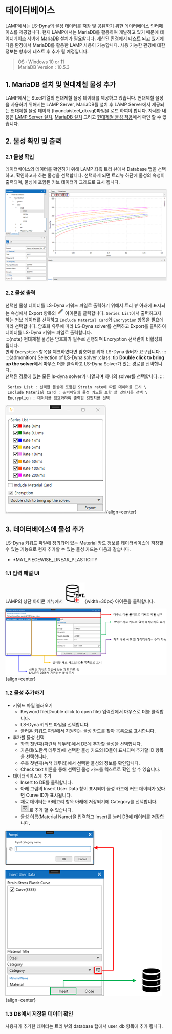 # 데이터베이스

LAMP에서는 LS-Dyna의 물성 데이터를 저장 및 공유하기 위한 데이터베이스 인터페이스를 제공합니다. 현재 LAMP에서는 MariaDB를 활용하여 개발하고 있기 때문에 데이터베이스 서버에 MariaDB 설치가 필요합니다. 제한된 환경에서 테스트 되고 있기에 다음 환경에서 MariaDB를 활용한 LAMP 사용이 가능합니다. 사용 가능한 환경에 대한 정보는 향후에 테스트 후 추가 될 예정입니다.

> OS : Windows 10 or 11 \
> MariaDB Version : 10.5.3

## 1. MariaDB 설치 및 현대제철 물성 추가
LAMP에서는 Steel계열의 현대제철 물성 데이터를 제공하고 있습니다. 현대제철 물성을 사용하기 위해서는 LAMP Server, MariaDB를 설치 후 LAMP Server에서 제공되는 현대제철 물성 데이터 (hyundaisteel_db.sql)파일을 로드 하여야 합니다. 자세한 내용은 [LAMP Server 설치](./start_lamp.md#22-lamp-server-설치), [MariaDB 설치](./start_lamp.md#41-mariadb-설치) 그리고 [현대제철 물성 적용](./start_lamp.md#42-현대제철-물성-추가)에서 확인 할 수 있습니다. 

## 2. 물성 확인 및 출력
### 2.1 물성 확인
데이터베이스의 데이터를 확인하기 위해 LAMP 좌측 트리 뷰에서 Database 탭을 선택하고, 확인하고자 하는 물성을 선택합니다. 선택하게 되면 트리뷰 하단에 물성의 속성이 출력되며, 물성에 포함된 커브 데이터가 그래프로 표시 됩니다.

![](images/DB0.png)

### 2.2 물성 출력
선택한 물성 데이터를 LS-Dyna 키워드 파일로 출력하기 위해서 트리 뷰 아래에 표시되는 속성에서 Export 항목의 ![](images/DB1.png) 아이콘을 클릭합니다. `Series List`에서 출력하고자 하는 커브 데이터를 선택하고 `Include Material Card`와 `Encryption` 항목을 필요에 따라 선택합니다. 암호화 유무에 따라 LS-Dyna solver를 선택하고 Export를 클릭하여 데이터를 LS-Dyna 키워드 파일로 출력합니다.  \
:::{note}
현대제철 물성은 암호화가 필수로 진행되며 Encryption 선택란이 비활성화 됩니다. \
만약 `Encryption` 항목을 체크하였다면 암호화를 위해 LS-Dyna 솔버가 요구됩니다.
:::
:::{admonition} Selection of LS-Dyna solver
:class: tip
**Double click to bring up the solver**에서 마우스 더블 클릭하고 LS-Dyna Solver가 있는 경로를 선택합니다. \
선택된 경로에 있는 모든 ls-dyna solver가 나열되며 하나의 solver를 선택합니다.
:::
```
 Series List : 선택한 물성에 포함된 Strain rate에 따른 데이터를 표시 \
 Include Material Card : 출력파일에 물성 카드를 포함 할 것인지를 선택 \
 Encryption : 데이터를 암호화하여 출력할 것인지를 선택 
```
![](images/DB2.png){align=center}

## 3. 데이터베이스에 물성 추가

LS-Dyna 키워드 파일에 정의되어 있는 Material 카드 정보를 데이터베이스에 저장할 수 있는 기능으로 현재 추가할 수 있는 물성 카드는 다음과 같습니다. 

- *MAT_PIECEWISE_LINEAR_PLASTICITY

### 1.1 입력 패널 UI
LAMP의 상단 아이콘 메뉴에서 ![](images/INSERTDB0.png){width=30px} 아이콘을 클릭합니다.

![](images/INSERTDB1.png){align=center}

### 1.2 물성 추가하기

* 키워드 파일 불러오기
    * Keyword file(Double click to open file) 입력란에서 마우스로 더블 클릭합니다.
    * LS-Dyna 키워드 파일을 선택합니다.
    * 불러온 키워드 파일에서 지원되는 물성 카드를 찾아 목록으로 표시합니다.
* 추가할 물성 선택
    * 좌측 첫번째(파란색 테두리)에서 DB에 추가할 물성을 선택합니다.
    * 가운데(노란색 테두리)에 선택한 물성 카드의 ID들이 표시되며 추가할 ID 항목을 선택합니다.
    * 우측 첫번째(녹색 테두리)에서 선택한 물성의 정보를 확인합니다.
    * Check text 버튼을 통해 선택된 물성 카드를 텍스트로 확인 할 수 있습니다.
* 데이터베이스에 추가
    * Insert to DB를 클릭합니다.
    * 아래 그림의 Insert User Data 창이 표시되며 물성 카드에 커브 데이터가 있다면 Curve ID가 표시됩니다.
    * 재료 데이터는 카테고리 항목 아래에 저장되기에 Category를 선택합니다. ![](images/INSERTDB3.png)로 추가 할 수 있습니다.
    * 물성 이름(Material Name)을 입력하고 Insert를 눌러 DB에 데이터를 저장합니다.

![](images/INSERTDB2.png){align=center}

### 1.3 DB에서 저장된 데이터 확인
사용자가 추가한 데이터는 트리 뷰의 database 탭에서 user_db 항목에 추가 됩니다. 


